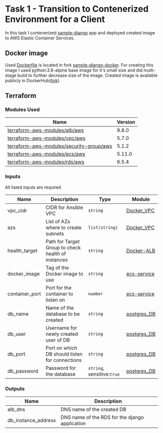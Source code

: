 # Task 1 - Transition to Contenerized Environment for a Client

In this task I contenerized [sample-django](https://github.com/digitalocean/sample-django) app and deployed created image to AWS Elastic Container Services.

## Docker image

Used [Dockerfile](https://github.com/KinKinoV/sample-django-docker/blob/main/Dockerfile) is located in fork [sample-django-docker](https://github.com/KinKinoV/sample-django-docker). For creating this image I used python:3.8-alpine base image for it's small size and did multi-stage build to further decrease size of the image. Created image is available publicly in DockerHub([link](https://hub.docker.com/layers/kinkinov/training/sample-django/images/sha256-72f19abfe4794e4f7487136a4cb4b74f91402d3e7715dd9118973f92e0980499?context=repo)).

## Terraform
### Modules Used

| Name | Version |
|------|---------|
|[terraform-aws-modules/alb/aws](https://registry.terraform.io/modules/terraform-aws-modules/alb/aws/9.8.0)|9.8.0|
|[terraform-aws-modules/vpc/aws](https://registry.terraform.io/modules/terraform-aws-modules/vpc/aws/5.7.0)|5.7.0|
|[terraform-aws-modules/security-group/aws](https://registry.terraform.io/modules/terraform-aws-modules/security-group/aws/5.1.2)|5.1.2|
|[terraform-aws-modules/ecs/aws](https://registry.terraform.io/modules/terraform-aws-modules/ecs/aws/5.11.0)|5.11.0|
|[terraform-aws-modules/rds/aws](https://registry.terraform.io/modules/terraform-aws-modules/rds/aws/6.5.4)|6.5.4|

### Inputs

All listed inputs are required

| Name | Description | Type | Module |
|------|-------------|------|--------|
| vpc_cidr | CIDR for Ansible VPC | `string` | [Docker_VPC](Week%205/Task%201%20-%20Contenerize%20app/vpc.tf#L6) |
| azs | List of AZs where to create subnets | `list(string)` | [Docker_VPC](Week%205/Task%201%20-%20Contenerize%20app/vpc.tf#L8) |
| health_target | Path for Target Group to check health of instances | `string` | [Docker-ALB](Week%205/Task%201%20-%20Contenerize%20app/alb.tf#L60) |
| docker_image | Tag of the Docker image to use | `string` | [ecs-service](Week%205/Task%201%20-%20Contenerize%20app/ecs.tf#L42) |
| container_port | Port for the container to listen on | `number` | [ecs-service](Week%205/Task%201%20-%20Contenerize%20app/ecs.tf#L48) |
| db_name | Name of the database to be created | `string` | [postgres_DB](Week%205/Task%201%20-%20Contenerize%20app/rds.tf#L17) |
| db_user | Username for newly created user of DB | `string` | [postgres_DB](Week%205/Task%201%20-%20Contenerize%20app/rds.tf#L18) |
| db_port | Port on which DB should listen for connections | `string` | [postgres_DB](Week%205/Task%201%20-%20Contenerize%20app/rds.tf#L20) |
| db_password | Password for the database | `string`, sensitive:`true` | [postgres_DB](Week%205/Task%201%20-%20Contenerize%20app/rds.tf#L19) |

### Outputs

| Name | Description |
|------|-------------|
| alb_dns | DNS name of the created DB |
| db_instance_address | DNS name of the RDS for the django application |